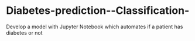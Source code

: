 # Diabetes-prediction--Classification-
Develop a model with Jupyter Notebook which automates if a patient has diabetes or not 
